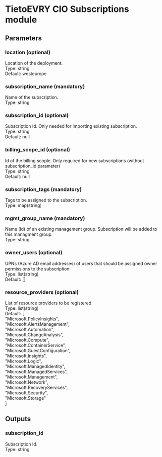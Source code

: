 # TietoEVRY CIO Subscriptions module

## Parameters
### location (optional)
Location of the deployment.\
Type: string\
Default: westeurope

### subscription_name (mandatory)
Name of the subscription.\
Type: string

### subscription_id (optional)
Subscription Id. Only needed for importing existing subscription.\
Type: string\
Default: null

### billing_scope_id (optional)
Id of the billing scople. Only required for new subscriptions (without subscription_id parameter)\
Type: string\
Default: null

### subscription_tags (mandatory)
Tags to be assigned to the subscription.\
Type: map(string)

### mgmt_group_name (mandatory)
Name (id) of an existing management group. Subscription will be added to this managment group.\
Type: string

### owner_users (optional)
UPNs (Azure AD email addresses) of users that should be assigned owner permissions to the subscription\
Type: list(string)\
Default: []

### resource_providers (optional)
List of resource providers to be registered.\
Type: list(string)\
Default: [\
    "Microsoft.PolicyInsights",\
    "Microsoft.AlertsManagement",\
    "Microsoft.Automation",\
    "Microsoft.ChangeAnalysis",\
    "Microsoft.Compute",\
    "Microsoft.ContainerService",\
    "Microsoft.GuestConfiguration",\
    "Microsoft.Insights",\
    "Microsoft.Logic",\
    "Microsoft.ManagedIdentity",\
    "Microsoft.ManagedServices",\
    "Microsoft.Management",\
    "Microsoft.Network",\
    "Microsoft.RecoveryServices",\
    "Microsoft.Security",\
    "Microsoft.Storage"\
  ]

## Outputs
### subscription_id
Subscription Id.\
Type: string